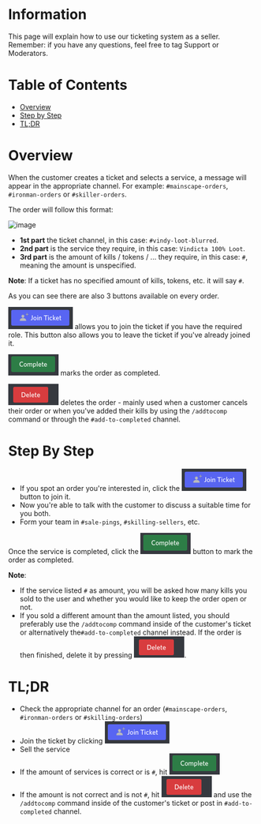 # Information
This page will explain how to use our ticketing system as a seller. Remember: if you have any questions, feel free to tag Support or Moderators.

# Table of Contents
- [Overview](#overview)
- [Step by Step](#step-by-step)
- [TL;DR](#tldr)


# Overview
When the customer creates a ticket and selects a service, a message will appear in the appropriate channel. For example: `#mainscape-orders`, `#ironman-orders` or `#skiller-orders`.

The order will follow this format:

![image](https://github.com/PvM-Leeches/Leeching-Strategies/assets/62225953/0d16c889-e8d4-40b2-89c5-740ff2d6bf8c)


- **1st part** the ticket channel, in this case: `#vindy-loot-blurred`.
- **2nd part** is the service they require, in this case: `Vindicta 100% Loot`.
- **3rd part** is the amount of kills / tokens / ... they require, in this case: `#`, meaning the amount is unspecified.

__Note__: If a ticket has no specified amount of kills, tokens, etc. it will say `#`.


As you can see there are also 3 buttons available on every order.

![Screenshot_from_2022-07-01_10-48-25](uploads/f346bb8222d5b3dac08459febe37369c/Screenshot_from_2022-07-01_10-48-25.png) allows you to join the ticket if you have the required role.
This button also allows you to leave the ticket if you've already joined it.

![Screenshot_from_2022-07-01_10-48-31](uploads/49868cc1ac2d06a5816095f40f90dad4/Screenshot_from_2022-07-01_10-48-31.png) marks the order as completed.

![Screenshot_from_2022-07-01_10-48-37](uploads/64e4a9d538c9a4917a65dba31be81059/Screenshot_from_2022-07-01_10-48-37.png) deletes the order - mainly used when a customer cancels their order or when you've added their kills by using the `/addtocomp` command or through the `#add-to-completed` channel.



# Step By Step
- If you spot an order you're interested in, click the 
![Screenshot_from_2022-07-01_10-48-25](uploads/84c5d2e7a6601b13bf0e2647cd00b23b/Screenshot_from_2022-07-01_10-48-25.png) button to join it.
- Now you're able to talk with the customer to discuss a suitable time for you both.
- Form your team in `#sale-pings`, `#skilling-sellers`, etc.

Once the service is completed, click the ![Screenshot_from_2022-07-01_10-48-31](uploads/49868cc1ac2d06a5816095f40f90dad4/Screenshot_from_2022-07-01_10-48-31.png) button to mark the order as completed.

__Note__: 
- If the service listed `#` as amount, you will be asked how many kills you sold to the user and whether you would like to keep the order open or not.
- If you sold a different amount than the amount listed, you should preferably use the `/addtocomp` command inside of the customer's ticket or alternatively the`#add-to-completed` channel instead. If the order is then finished, delete it by pressing ![Screenshot_from_2022-07-01_10-48-37](uploads/8ad13997266dc5dbb8849467d0b23a87/Screenshot_from_2022-07-01_10-48-37.png).


# TL;DR
- Check the appropriate channel for an order (`#mainscape-orders`, `#ironman-orders` or `#skilling-orders`)
- Join the ticket by clicking ![Screenshot_from_2022-07-01_10-48-25](uploads/84c5d2e7a6601b13bf0e2647cd00b23b/Screenshot_from_2022-07-01_10-48-25.png)
- Sell the service
- If the amount of services is correct or is `#`, hit ![Screenshot_from_2022-07-01_10-48-31](uploads/49868cc1ac2d06a5816095f40f90dad4/Screenshot_from_2022-07-01_10-48-31.png)
- If the amount is not correct and is not `#`, hit ![Screenshot_from_2022-07-01_10-48-37](uploads/8ad13997266dc5dbb8849467d0b23a87/Screenshot_from_2022-07-01_10-48-37.png) and use the `/addtocomp` command inside of the customer's ticket or post in `#add-to-completed` channel.
